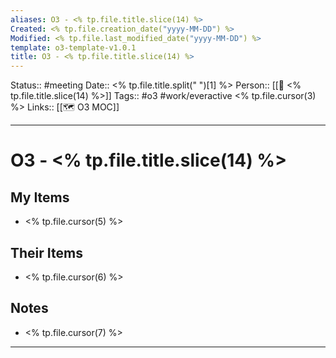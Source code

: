 ```yaml
---
aliases: O3 - <% tp.file.title.slice(14) %>
Created: <% tp.file.creation_date("yyyy-MM-DD") %>
Modified: <% tp.file.last_modified_date("yyyy-MM-DD") %>
template: o3-template-v1.0.1
title: O3 - <% tp.file.title.slice(14) %>
---
```


Status:: #meeting 
Date:: <% tp.file.title.split(" ")[1] %>
Person:: [[👤 <% tp.file.title.slice(14) %>]]
Tags:: #o3 #work/everactive <% tp.file.cursor(3) %>
Links:: [[🗺 O3 MOC]]
___

# O3 - <% tp.file.title.slice(14) %>

## My Items
- <% tp.file.cursor(5) %>

## Their Items
- <% tp.file.cursor(6) %>

## Notes
- <% tp.file.cursor(7) %>

___

